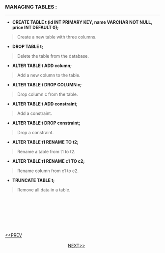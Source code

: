 ### MANAGING TABLES :
---
- **CREATE TABLE t (id INT PRIMARY KEY, name VARCHAR NOT NULL, price INT DEFAULT 0);**
> Create a new table with three columns.
- **DROP TABLE t;**
> Delete the table from the database.
- **ALTER TABLE t ADD column;**
> Add a new column to the table.
- **ALTER TABLE t DROP COLUMN c;**
> Drop column c from the table.
- **ALTER TABLE t ADD constraint;**
> Add a constraint.
- **ALTER TABLE t DROP constraint;**
> Drop a constraint.
- **ALTER TABLE t1 RENAME TO t2;**
> Rename a table from t1 to t2.
- **ALTER TABLE t1 RENAME c1 TO c2;**
> Rename column from c1 to c2.
- **TRUNCATE TABLE t;**
> Remove all data in a table.

<br/>
<br/>
<br/>
<br/>
<br/>
<br/>

[<<PREV](https://indeshan.github.io/SQL-Cheat-Sheet/SQLOperators) &nbsp;&nbsp;&nbsp;&nbsp;&nbsp;&nbsp;&nbsp;&nbsp;&nbsp;&nbsp;&nbsp;&nbsp;&nbsp;&nbsp;&nbsp;&nbsp;&nbsp;&nbsp;&nbsp;&nbsp;&nbsp;&nbsp;&nbsp;&nbsp;&nbsp;&nbsp;&nbsp;&nbsp;&nbsp;&nbsp;&nbsp;&nbsp;&nbsp;&nbsp;&nbsp;&nbsp;&nbsp;&nbsp;&nbsp;&nbsp;&nbsp;&nbsp;&nbsp;&nbsp;&nbsp;&nbsp;&nbsp;&nbsp;&nbsp;&nbsp;&nbsp;&nbsp;&nbsp;&nbsp;&nbsp;&nbsp;&nbsp;&nbsp;&nbsp;&nbsp;&nbsp;&nbsp;&nbsp;&nbsp;&nbsp;&nbsp;&nbsp;&nbsp;&nbsp;&nbsp;&nbsp;&nbsp;&nbsp;&nbsp;&nbsp;&nbsp;&nbsp;&nbsp;&nbsp;&nbsp;&nbsp;&nbsp;&nbsp;&nbsp;&nbsp;&nbsp;&nbsp;&nbsp;&nbsp;&nbsp;&nbsp;&nbsp;&nbsp;&nbsp;&nbsp;&nbsp;&nbsp;&nbsp;&nbsp;&nbsp;&nbsp;&nbsp;&nbsp;&nbsp;&nbsp;&nbsp;&nbsp;&nbsp;&nbsp;&nbsp;&nbsp;&nbsp;&nbsp;&nbsp;&nbsp;&nbsp;&nbsp;&nbsp;&nbsp;&nbsp;&nbsp;&nbsp;&nbsp;&nbsp;&nbsp;&nbsp;&nbsp;&nbsp;&nbsp;&nbsp;&nbsp;&nbsp;&nbsp;&nbsp;&nbsp;&nbsp;&nbsp;&nbsp;&nbsp;&nbsp;&nbsp;&nbsp;&nbsp;&nbsp;&nbsp;&nbsp;&nbsp;&nbsp;&nbsp;&nbsp;&nbsp;&nbsp;&nbsp;&nbsp;&nbsp;&nbsp;&nbsp;&nbsp;&nbsp;&nbsp;&nbsp;&nbsp;&nbsp;&nbsp;&nbsp;&nbsp;&nbsp;&nbsp;&nbsp;&nbsp;&nbsp;&nbsp;&nbsp;&nbsp;&nbsp;&nbsp;&nbsp;&nbsp;&nbsp;&nbsp;[NEXT>>](https://indeshan.github.io/SQL-Cheat-Sheet/)
